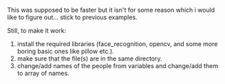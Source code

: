 This was supposed to be faster but it isn't for some reason which i would like to figure out... stick to previous examples.

Still, to make it work:
1. install the required libraries (face_recognition, opencv, and some more boring basic ones like pillow etc.).
2. make sure that the file(s) are in the same directory.
3. change/add names of the people from variables and change/add them to array of names.
